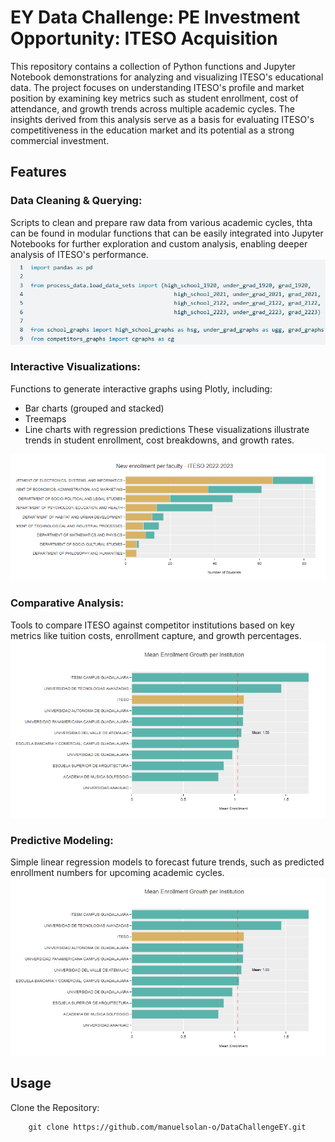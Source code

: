 # EY Data Challenge: PE Investment Opportunity: ITESO Acquisition

This repository contains a collection of Python functions and Jupyter Notebook demonstrations for analyzing and visualizing ITESO's educational data. The project focuses on understanding ITESO's profile and market position by examining key metrics such as student enrollment, cost of attendance, and growth trends across multiple academic cycles. The insights derived from this analysis serve as a basis for evaluating ITESO's competitiveness in the education market and its potential as a strong commercial investment.

## Features
### Data Cleaning & Querying:
Scripts to clean and prepare raw data from various academic cycles, thta can be found in modular functions that can be easily integrated into Jupyter Notebooks for further exploration and custom analysis, enabling deeper analysis of ITESO's performance.
![](media/modules.png)


### Interactive Visualizations:
Functions to generate interactive graphs using Plotly, including:

* Bar charts (grouped and stacked)
* Treemaps
* Line charts with regression predictions
These visualizations illustrate trends in student enrollment, cost breakdowns, and growth rates.

![](media/stacked.png)

### Comparative Analysis:
Tools to compare ITESO against competitor institutions based on key metrics like tuition costs, enrollment capture, and growth percentages.
![](media/mean_enro.png)

### Predictive Modeling:
Simple linear regression models to forecast future trends, such as predicted enrollment numbers for upcoming academic cycles.
![](media/mean_enro.png)

## Usage
Clone the Repository:

        git clone https://github.com/manuelsolan-o/DataChallengeEY.git
